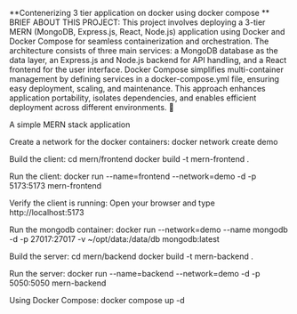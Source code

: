 **Contenerizing 3 tier application on docker using docker compose ** BRIEF ABOUT THIS PROJECT: This project involves deploying a 3-tier MERN (MongoDB, Express.js, React, Node.js) application using Docker and Docker Compose for seamless containerization and orchestration. The architecture consists of three main services: a MongoDB database as the data layer, an Express.js and Node.js backend for API handling, and a React frontend for the user interface. Docker Compose simplifies multi-container management by defining services in a docker-compose.yml file, ensuring easy deployment, scaling, and maintenance. This approach enhances application portability, isolates dependencies, and enables efficient deployment across different environments. 🚀

A simple MERN stack application

Create a network for the docker containers: docker network create demo

Build the client: cd mern/frontend docker build -t mern-frontend .

Run the client: docker run --name=frontend --network=demo -d -p 5173:5173 mern-frontend

Verify the client is running: Open your browser and type http://localhost:5173

Run the mongodb container: docker run --network=demo --name mongodb -d -p 27017:27017 -v ~/opt/data:/data/db mongodb:latest

Build the server: cd mern/backend docker build -t mern-backend .

Run the server: docker run --name=backend --network=demo -d -p 5050:5050 mern-backend

Using Docker Compose: docker compose up -d